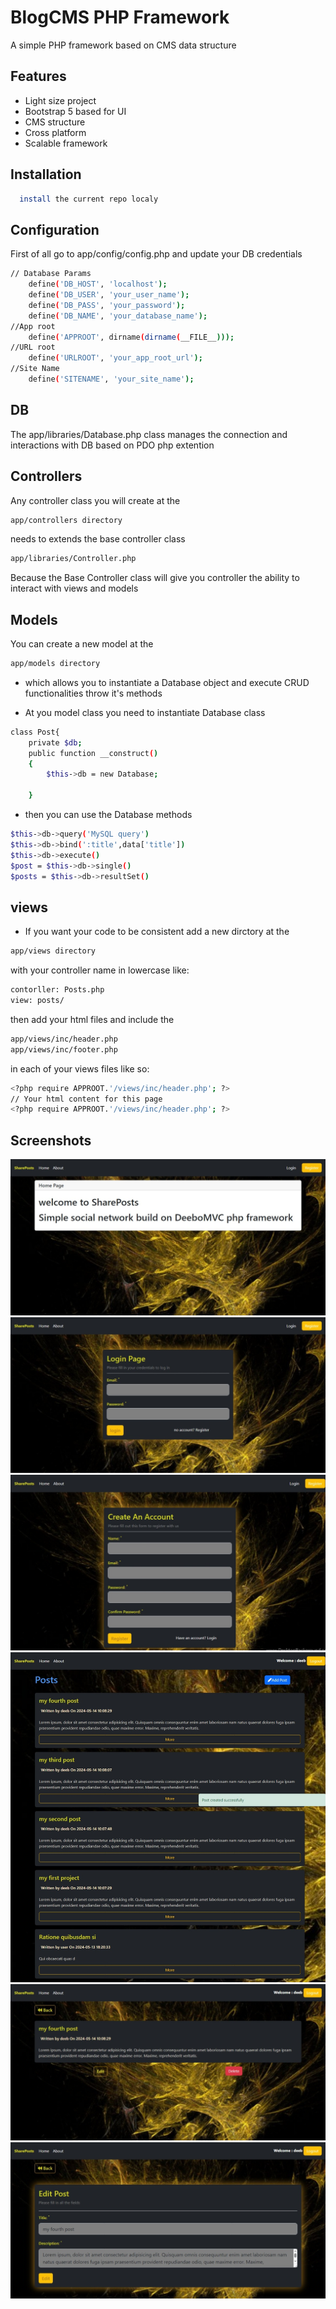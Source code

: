 
# BlogCMS PHP Framework

A simple PHP framework based on CMS data structure 


## Features

- Light size project
- Bootstrap 5 based for UI
- CMS structure
- Cross platform
- Scalable framework


## Installation

```bash
  install the current repo localy 
```
    
## Configuration
First of all go to app/config/config.php and update your DB credentials
```bash
// Database Params
    define('DB_HOST', 'localhost');
    define('DB_USER', 'your_user_name');
    define('DB_PASS', 'your_password');
    define('DB_NAME', 'your_database_name');
//App root
    define('APPROOT', dirname(dirname(__FILE__)));
//URL root
    define('URLROOT', 'your_app_root_url');
//Site Name
    define('SITENAME', 'your_site_name');

```
## DB
The app/libraries/Database.php class manages the connection and interactions with DB based on PDO php extention 
## Controllers
Any controller class you will create at the 
```bash
app/controllers directory
```
 needs to extends the base controller class 
 ```bash 
 app/libraries/Controller.php
  ```
Because the Base Controller class will give you controller the ability to interact with views and models

## Models
You can create a new model at the 
```bash
app/models directory
```
- which allows you to instantiate a Database object and execute CRUD functionalities throw it's methods

- At you model class you need to instantiate Database class 
```bash
class Post{
    private $db;
    public function __construct()
    {
        $this->db = new Database;

    }
```
- then you can use the Database methods 
```bash
$this->db->query('MySQL query')
$this->db->bind(':title',data['title'])
$this->db->execute()
$post = $this->db->single()
$posts = $this->db->resultSet()
```
## views
- If you want your code to be consistent add a new dirctory at the 
```bash
app/views directory
```
with your controller name in lowercase like:
```bash
contorller: Posts.php
view: posts/
```
then add your html files and include the 
```bash
app/views/inc/header.php
app/views/inc/footer.php
```
in each of your views files like so:
```bash
<?php require APPROOT.'/views/inc/header.php'; ?>
// Your html content for this page
<?php require APPROOT.'/views/inc/header.php'; ?>
```


## Screenshots

![Home page](https://github.com/Deebo2/PostShare/blob/master/images/home.jpg)
![Login page](https://github.com/Deebo2/PostShare/blob/master/images/login.jpg)
![Register page](https://github.com/Deebo2/PostShare/blob/master/images/register.jpg)
![Posts page](https://github.com/Deebo2/PostShare/blob/master/images/posts.jpg)
![Post page](https://github.com/Deebo2/PostShare/blob/master/images/post.jpg)
![edit post page](https://github.com/Deebo2/PostShare/blob/master/images/edit-post.jpg)

